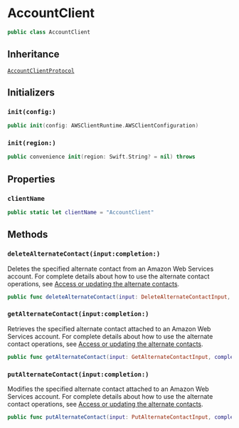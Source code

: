 # AccountClient

``` swift
public class AccountClient 
```

## Inheritance

[`AccountClientProtocol`](/aws-sdk-swift/reference/0.x/AWSAccount/AccountClientProtocol)

## Initializers

### `init(config:)`

``` swift
public init(config: AWSClientRuntime.AWSClientConfiguration) 
```

### `init(region:)`

``` swift
public convenience init(region: Swift.String? = nil) throws 
```

## Properties

### `clientName`

``` swift
public static let clientName = "AccountClient"
```

## Methods

### `deleteAlternateContact(input:completion:)`

Deletes the specified alternate contact from an Amazon Web Services account. For complete details about how to use the alternate contact operations, see [Access or updating the alternate contacts](https://docs.aws.amazon.com/accounts/latest/reference/manage-acct-update-contact.html).

``` swift
public func deleteAlternateContact(input: DeleteAlternateContactInput, completion: @escaping (ClientRuntime.SdkResult<DeleteAlternateContactOutputResponse, DeleteAlternateContactOutputError>) -> Void)
```

### `getAlternateContact(input:completion:)`

Retrieves the specified alternate contact attached to an Amazon Web Services account. For complete details about how to use the alternate contact operations, see [Access or updating the alternate contacts](https://docs.aws.amazon.com/accounts/latest/reference/manage-acct-update-contact.html).

``` swift
public func getAlternateContact(input: GetAlternateContactInput, completion: @escaping (ClientRuntime.SdkResult<GetAlternateContactOutputResponse, GetAlternateContactOutputError>) -> Void)
```

### `putAlternateContact(input:completion:)`

Modifies the specified alternate contact attached to an Amazon Web Services account. For complete details about how to use the alternate contact operations, see [Access or updating the alternate contacts](https://docs.aws.amazon.com/accounts/latest/reference/manage-acct-update-contact.html).

``` swift
public func putAlternateContact(input: PutAlternateContactInput, completion: @escaping (ClientRuntime.SdkResult<PutAlternateContactOutputResponse, PutAlternateContactOutputError>) -> Void)
```
